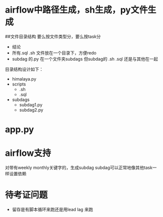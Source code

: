 # airflow中路径生成，sh生成，py文件生成

##文件目录结构
要么按文件类型分，要么按task分

- 结论
- 所有.sql .sh 文件放在一个目录下，方便redo
- subdag 的.py 在一个文件夹subdags 但subdag的 .sh .sql 还是与其他在一起

目录结构设计如下：

- himalaya.py
- scripts
    + .sh
    + .sql
- subdags
    + subdag1.py
    + subdag2.py



# app.py




# airflow支持
对带有weekly monthly关键字的，生成subdag
subdag可以正常地像其他task一样设置依赖










# 待考证问题
- 留存是有脚本循环来跑还是用lead lag 来跑





